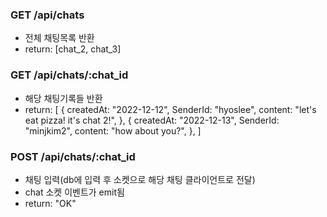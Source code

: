 ### GET /api/chats

- 전체 채팅목록 반환
- return: [chat_2, chat_3]

### GET /api/chats/:chat_id

- 해당 채팅기록들 반환
- return:
  [
  {
  createdAt: "2022-12-12",
  SenderId: "hyoslee",
  content: "let's eat pizza! it's chat 2!",
  },
  {
  createdAt: "2022-12-13",
  SenderId: "minjkim2",
  content: "how about you?",
  },
  ]

### POST /api/chats/:chat_id

- 채팅 입력(db에 입력 후 소켓으로 해당 채팅 클라이언트로 전달)
- chat 소켓 이벤트가 emit됨
- return: "OK"
